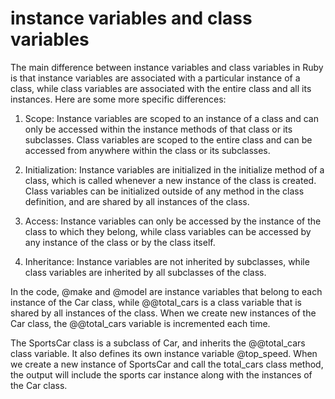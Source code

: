# instance variables and class variables

The main difference between instance variables and class variables in Ruby is that instance variables are associated with a particular instance of a class, while class variables are associated with the entire class and all its instances. Here are some more specific differences:

1. Scope: Instance variables are scoped to an instance of a class and can only be accessed within the instance methods of that class or its subclasses. Class variables are scoped to the entire class and can be accessed from anywhere within the class or its subclasses.

2. Initialization: Instance variables are initialized in the initialize method of a class, which is called whenever a new instance of the class is created. Class variables can be initialized outside of any method in the class definition, and are shared by all instances of the class.

3. Access: Instance variables can only be accessed by the instance of the class to which they belong, while class variables can be accessed by any instance of the class or by the class itself.

4. Inheritance: Instance variables are not inherited by subclasses, while class variables are inherited by all subclasses of the class.

In the code, @make and @model are instance variables that belong to each instance of the Car class, while @@total_cars is a class variable that is shared by all instances of the class. When we create new instances of the Car class, the @@total_cars variable is incremented each time.

The SportsCar class is a subclass of Car, and inherits the @@total_cars class variable. It also defines its own instance variable @top_speed. When we create a new instance of SportsCar and call the total_cars class method, the output will include the sports car instance along with the instances of the Car class.
